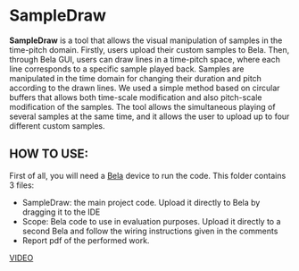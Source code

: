 # SampleDraw
**SampleDraw** is  a tool that allows the visual manipulation of samples in the time-pitch domain. Firstly, users upload their custom samples to Bela. Then, through Bela GUI, users can draw lines in a time-pitch space, where each line corresponds to a specific sample played back. Samples are manipulated in the time domain for changing their duration and pitch according to the drawn lines. We used a simple method based on circular buffers that allows both time-scale modification and also pitch-scale modification of the samples. The tool allows the simultaneous playing of several samples at the same time, and it allows the user to upload up to four different custom samples.

## HOW TO USE:
First of all, you will need a [Bela](https://bela.io/) device to run the code. 
This folder contains 3 files:

- SampleDraw: the main project code. Upload it directly to Bela by dragging it to the IDE
- Scope: Bela code to use in evaluation purposes. Upload it directly to a second Bela and follow the wiring instructions given in the comments
- Report pdf of the performed work. 


[VIDEO](https://www.youtube.com/watch?v=gE65OlMEMvw)

